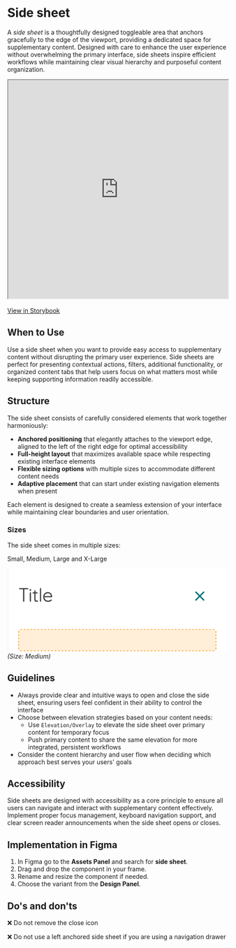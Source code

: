 # Side sheet

A _side sheet_ is a thoughtfully designed toggleable area that anchors gracefully to the edge of the viewport, providing a dedicated space for supplementary content. Designed with care to enhance the user experience without overwhelming the primary interface, side sheets inspire efficient workflows while maintaining clear visual hierarchy and purposeful content organization.

<iframe 
        class="sb-iframe"
        src="https://storybook.eds.equinor.com/iframe.html?globals=&args=&id=surfaces-sidesheet--introduction"
        width="100%"
        height="500"
        frameborder="1"
        ></iframe>

[View in Storybook](https://storybook.eds.equinor.com/?path=/story/surfaces-sidesheet--introduction)

## When to Use

Use a side sheet when you want to provide easy access to supplementary content without disrupting the primary user experience. Side sheets are perfect for presenting contextual actions, filters, additional functionality, or organized content tabs that help users focus on what matters most while keeping supporting information readily accessible.

## Structure

The side sheet consists of carefully considered elements that work together harmoniously:

- **Anchored positioning** that elegantly attaches to the viewport edge, aligned to the left of the right edge for optimal accessibility
- **Full-height layout** that maximizes available space while respecting existing interface elements
- **Flexible sizing options** with multiple sizes to accommodate different content needs
- **Adaptive placement** that can start under existing navigation elements when present

Each element is designed to create a seamless extension of your interface while maintaining clear boundaries and user orientation.

### Sizes

The side sheet comes in multiple sizes:

Small, Medium, Large and X-Large

![Side sheet, medium size](../assets/side-sheet-m.jpg)
_(Size: Medium)_

## Guidelines

- Always provide clear and intuitive ways to open and close the side sheet, ensuring users feel confident in their ability to control the interface
- Choose between elevation strategies based on your content needs:
  - Use `Elevation/Overlay` to elevate the side sheet over primary content for temporary focus
  - Push primary content to share the same elevation for more integrated, persistent workflows
- Consider the content hierarchy and user flow when deciding which approach best serves your users' goals

## Accessibility

Side sheets are designed with accessibility as a core principle to ensure all users can navigate and interact with supplementary content effectively. Implement proper focus management, keyboard navigation support, and clear screen reader announcements when the side sheet opens or closes.

## Implementation in Figma

1. In Figma go to the **Assets Panel** and search for **side sheet**.
2. Drag and drop the component in your frame.
3. Rename and resize the component if needed.
4. Choose the variant from the **Design Panel**.

## Do's and don'ts

❌ Do not remove the close icon

❌ Do not use a left anchored side sheet if you are using a navigation drawer
